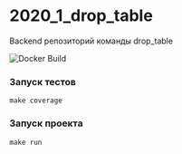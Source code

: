 # 2020_1_drop_table
Backend репозиторий команды drop_table

![Docker Build](https://github.com/go-park-mail-ru/2020_1_drop_table/workflows/Docker%20Build/badge.svg)

### Запуск тестов

```
make coverage
```

### Запуск проекта 

```
make run
```
